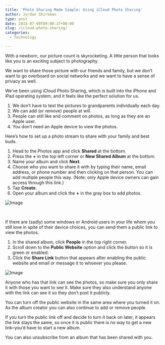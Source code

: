 ```yaml
---
title: 'Photo Sharing Made Simple: Using iCloud Photo Sharing'
author: Jordan Shirkman
type: post
date: 2015-07-09T09:00:37+00:00
slug: /icloud-photo-sharing/
categories:
  - Technology

---
```


With a newborn, our picture count is skyrocketing. A little person that looks like you is an exciting subject to photography.

We want to share those picture with our friends and family, but we don’t want to go overboard on social networks and we want to have a sense of privacy as well.

We’ve been using iCloud Photo Sharing, which is built into the iPhone and iPad operating system, and it feels like the perfect solution for us.

  1. We don’t have to text the pictures to grandparents individually each day.
  2. We can add (or remove) people at will.
  3. People can still like and comment on photos, as long as they are an Apple user.
  4. You don’t need an Apple device to view the photos.

Here’s how to set up a photo stream to share with your family and best buds.

  1. Head to the Photos app and click **Shared** at the bottom.
  2. Press the **+** in the top left corner or **New Shared Album** at the bottom.
  3. Name your album and click **Next**.
  4. Choose who you want to share it with by typing their name, email address, or phone number and then clicking on that person. You can add multiple people this way. (Note: only Apple device owners can gain access through this link.)
  5. Tap **Create**.
  6. Open your album and click the **+** in the gray box to add photos.

![Image](https://jshirk.com/blog/images/Setting-up-Photo-Stream.gif) 

&nbsp;

If there are (sadly) some windows or Android users in your life whom you still love in spite of their device choices, you can send them a public link to view the photos.

  1. In the shared album, click **People** in the top right corner.
  2. Scroll down to the **Public Website** option and click the button so it is green or enabled.
  3. Click the **Share Link** button that appears after enabling the public website and email or message it to whoever you please.

![Image](https://jshirk.com/blog/images/Creating-public-link.gif) 

Anyone who has that link can see the photos, so make sure you only share it with those you want to see it. Make sure they also understand anyone with the link can see it so they don’t post it publicly.

You can turn off the public website in the same area where you turned it on. As the album creator you can also continue to add or remove people.

If you turn the public link off and decide to turn it back on later, it appears the link stays the same, so once it is public there is no way to get a new link–you’d have to start a new album.

You can also unsubscribe from an album that has been shared with you.